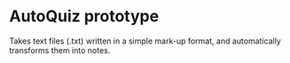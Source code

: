 # AutoQuiz prototype
Takes text files (.txt) written in a simple mark-up format, and automatically transforms them into notes.
